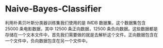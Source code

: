 # Naive-Bayes-Classifier
利用朴素贝叶斯分类器训练集我们使用的是 IMDB 数据集，这个数据集包含 25000 条电影数据，其中 12500 条正向数据，12500 条负向数据。这些数据都是存储在一个文本文件中，首先我们需要做的就是去解析这个文件。正向数据包含在一个文件中，负向数据包含在另一个文件中。
